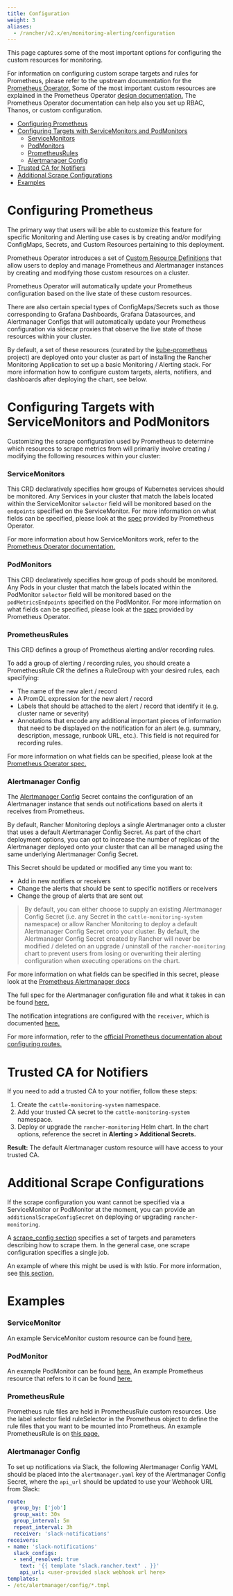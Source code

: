 ```yaml
---
title: Configuration
weight: 3
aliases:
  - /rancher/v2.x/en/monitoring-alerting/configuration
---
```


This page captures some of the most important options for configuring the custom resources for monitoring.

For information on configuring custom scrape targets and rules for Prometheus, please refer to the upstream documentation for the [Prometheus Operator.](https://github.com/prometheus-operator/prometheus-operator) Some of the most important custom resources are explained in the Prometheus Operator [design documentation.](https://github.com/prometheus-operator/prometheus-operator/blob/master/Documentation/design.md) The Prometheus Operator documentation can help also you set up RBAC, Thanos, or custom configuration. 

- [Configuring Prometheus](#configuring-prometheus)
- [Configuring Targets with ServiceMonitors and PodMonitors](#configuring-targets-with-servicemonitors-and-podmonitors)
  - [ServiceMonitors](#servicemonitors)
  - [PodMonitors](#podmonitors)
  - [PrometheusRules](#prometheusrules)
  - [Alertmanager Config](#alertmanager-config)
- [Trusted CA for Notifiers](#trusted-ca-for-notifiers)
- [Additional Scrape Configurations](#additional-scrape-configurations)
- [Examples](#examples)

# Configuring Prometheus

The primary way that users will be able to customize this feature for specific Monitoring and Alerting use cases is by creating and/or modifying ConfigMaps, Secrets, and Custom Resources pertaining to this deployment.

Prometheus Operator introduces a set of [Custom Resource Definitions](https://github.com/prometheus-operator/prometheus-operator#customresourcedefinitions) that allow users to deploy and manage Prometheus and Alertmanager instances by creating and modifying those custom resources on a cluster.

Prometheus Operator will automatically update your Prometheus configuration based on the live state of these custom resources.

There are also certain special types of ConfigMaps/Secrets such as those corresponding to Grafana Dashboards, Grafana Datasources, and Alertmanager Configs that will automatically update your Prometheus configuration via sidecar proxies that observe the live state of those resources within your cluster.

By default, a set of these resources (curated by the [kube-prometheus](https://github.com/prometheus-operator/kube-prometheus) project) are deployed onto your cluster as part of installing the Rancher Monitoring Application to set up a basic Monitoring / Alerting stack. For more information how to configure custom targets, alerts, notifiers, and dashboards after deploying the chart, see below.

# Configuring Targets with ServiceMonitors and PodMonitors

Customizing the scrape configuration used by Prometheus to determine which resources to scrape metrics from will primarily involve creating / modifying the following resources within your cluster:

### ServiceMonitors

This CRD declaratively specifies how groups of Kubernetes services should be monitored. Any Services in your cluster that match the labels located within the ServiceMonitor `selector` field will be monitored based on the `endpoints` specified on the ServiceMonitor. For more information on what fields can be specified, please look at the [spec](https://github.com/prometheus-operator/prometheus-operator/blob/master/Documentation/api.md#servicemonitor) provided by Prometheus Operator.

For more information about how ServiceMonitors work, refer to the [Prometheus Operator documentation.](https://github.com/prometheus-operator/prometheus-operator/blob/master/Documentation/user-guides/running-exporters.md)

### PodMonitors

This CRD declaratively specifies how group of pods should be monitored. Any Pods in your cluster that match the labels located within the PodMonitor `selector` field will be monitored based on the `podMetricsEndpoints` specified on the PodMonitor. For more information on what fields can be specified, please look at the [spec](https://github.com/prometheus-operator/prometheus-operator/blob/master/Documentation/api.md#podmonitorspec) provided by Prometheus Operator.

### PrometheusRules

This CRD defines a group of Prometheus alerting and/or recording rules.

To add a group of alerting / recording rules, you should create a PrometheusRule CR the defines a RuleGroup with your desired rules, each specifying:

- The name of the new alert / record
- A PromQL expression for the new alert / record
- Labels that should be attached to the alert / record that identify it (e.g. cluster name or severity)
- Annotations that encode any additional important pieces of information that need to be displayed on the notification for an alert (e.g. summary, description, message, runbook URL, etc.). This field is not required for recording rules.

For more information on what fields can be specified, please look at the [Prometheus Operator spec.](https://github.com/prometheus-operator/prometheus-operator/blob/master/Documentation/api.md#prometheusrulespec)

### Alertmanager Config

The [Alertmanager Config](https://prometheus.io/docs/alerting/latest/configuration/#configuration-file) Secret contains the configuration of an Alertmanager instance that sends out notifications based on alerts it receives from Prometheus.

By default, Rancher Monitoring deploys a single Alertmanager onto a cluster that uses a default Alertmanager Config Secret. As part of the chart deployment options, you can opt to increase the number of replicas of the Alertmanager deployed onto your cluster that can all be managed using the same underlying Alertmanager Config Secret.
 
This Secret should be updated or modified any time you want to:
 
- Add in new notifiers or receivers
- Change the alerts that should be sent to specific notifiers or receivers
- Change the group of alerts that are sent out

> By default, you can either choose to supply an existing Alertmanager Config Secret (i.e. any Secret in the `cattle-monitoring-system` namespace) or allow Rancher Monitoring to deploy a default Alertmanager Config Secret onto your cluster. By default, the Alertmanager Config Secret created by Rancher will never be modified / deleted on an upgrade / uninstall of the `rancher-monitoring` chart to prevent users from losing or overwriting their alerting configuration when executing operations on the chart.
 
For more information on what fields can be specified in this secret, please look at the [Prometheus Alertmanager docs](https://prometheus.io/docs/alerting/latest/alertmanager/)

The full spec for the Alertmanager configuration file and what it takes in can be found [here.](https://prometheus.io/docs/alerting/latest/configuration/#configuration-file)

The notification integrations are configured with the `receiver`, which is documented [here.](https://prometheus.io/docs/alerting/latest/configuration/#receiver)

For more information, refer to the [official Prometheus documentation about configuring routes.](https://www.prometheus.io/docs/alerting/latest/configuration/#route)

# Trusted CA for Notifiers

If you need to add a trusted CA to your notifier, follow these steps:

1. Create the `cattle-monitoring-system` namespace.
1. Add your trusted CA secret to the `cattle-monitoring-system` namespace.
1. Deploy or upgrade the `rancher-monitoring` Helm chart. In the chart options, reference the secret in **Alerting > Additional Secrets.**

**Result:** The default Alertmanager custom resource will have access to your trusted CA.

# Additional Scrape Configurations

If the scrape configuration you want cannot be specified via a ServiceMonitor or PodMonitor at the moment, you can provide an `additionalScrapeConfigSecret` on deploying or upgrading `rancher-monitoring`.

A [scrape_config section](https://prometheus.io/docs/prometheus/latest/configuration/configuration/#scrape_config) specifies a set of targets and parameters describing how to scrape them. In the general case, one scrape configuration specifies a single job.

An example of where this might be used is with Istio. For more information, see [this section.](https://rancher.com/docs/rancher/v2.x/en/istio/setup/enable-istio-in-cluster/#selectors-scrape-configs)

# Examples

### ServiceMonitor

An example ServiceMonitor custom resource can be found [here.](https://github.com/prometheus-operator/prometheus-operator/blob/master/example/prometheus-operator-crd/monitoring.coreos.com_servicemonitors.yaml) 

### PodMonitor

An example PodMonitor can be found [here.](https://github.com/prometheus-operator/prometheus-operator/blob/master/example/user-guides/getting-started/example-app-pod-monitor.yaml) An example Prometheus resource that refers to it can be found [here.](https://github.com/prometheus-operator/prometheus-operator/blob/master/example/user-guides/getting-started/prometheus-pod-monitor.yaml)

### PrometheusRule

Prometheus rule files are held in PrometheusRule custom resources. Use the label selector field ruleSelector in the Prometheus object to define the rule files that you want to be mounted into Prometheus. An example PrometheusRule is on [this page.](https://github.com/prometheus-operator/prometheus-operator/blob/master/Documentation/user-guides/alerting.md)

### Alertmanager Config

To set up notifications via Slack, the following Alertmanager Config YAML should be placed into the `alertmanager.yaml` key of the Alertmanager Config Secret, where the `api_url` should be updated to use your Webhook URL from Slack:

```yaml
route:  
  group_by: ['job']
  group_wait: 30s
  group_interval: 5m
  repeat_interval: 3h 
  receiver: 'slack-notifications'
receivers:
- name: 'slack-notifications'
  slack_configs:
  - send_resolved: true
    text: '{{ template "slack.rancher.text" . }}'
    api_url: <user-provided slack webhook url here>
templates:
- /etc/alertmanager/config/*.tmpl
```